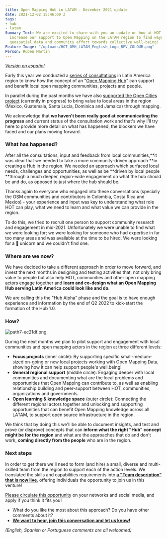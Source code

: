 ```yaml
---
title: Open Mapping Hub in LATAM - December 2021 update
date: 2021-12-02 15:46:00 Z
tags:
- hub
- latam
Summary Text: We are excited to share with you an update on how at HOT we plan to
  increase our support to Open Mapping on the LATAM region to find ways to connect
  geospatial data and community effort towards collective well-being!
Feature Image: "/uploads/HOT_OMH_LATAM_English_Logo_REV_COLOUR.png"
Person: Rubén Martín
---
```


*[Versión en español](https://www.hotosm.org/updates/hub-de-mapeo-abierto-en-latam-actualizacion-diciembre-2021/)*

Early this year we conducted a [series of consultations](https://www.hotosm.org/updates/ayuda-a-impulsar-openstreetmap-en-latinoamerica/) in Latin America region to know how the concept of an "[Open Mapping Hub](https://www.openstreetmap.org/user/RebeccaF/diary/396229)" can support and benefit local open mapping communities, projects and people.  

In parallel during the past months we have also [supported the Open Cities project](https://www.hotosm.org/updates/como-mejorar-la-preparacion-y-la-capacidad-de-respuesta-de-las-comunidades-ante-los-desastres-en-america-latina-y-el-caribe-con-datos-geoespaciales-creados-de-manera-participativa/) (currently in progress) to bring value to local areas in the region (Mexico, Guatemala, Santa Lucía, Dominica and Jamaica) through mapping.  

We acknowledge that **we haven't been really good at communicating the progress** and current status of the consultation work and that's why I'll try here to provide more detail on what has happened, the blockers we have faced and our plans moving forward.

### What has happened?  

After all the consultations, input and feedback from local communities,**it was clear that we needed to take a more community-driven approach **in creating a Hub in the region. We needed an approach which surfaced local needs, challenges and opportunities, as well as be **driven by local people **through a much deeper, region-wide engagement on what the hub should be and do, as opposed to just where the hub should be.  

Thanks again to everyone who engaged into these conversations (specially the OSM communities and contributors in Colombia, Costa Rica and Mexico) - your experience and input was key to understanding what role HOT can play, what we need to learn and what value we can provide in the region.  

To do this, we tried to recruit one person to support community research and engagement in mid-2021\. Unfortunately we were unable to find what we were looking for; we were looking for someone who had expertise in far too many areas and was available at the time to be hired. We were looking for a 🦄 unicorn and we couldn't find one.

### Where are we now?

We have decided to take a different approach in order to move forward, and invest the next months in designing and testing activities that, not only bring value to people but also help HOT, communities and other open mapping actors engage together and **learn and co-design what an Open Mapping Hub serving Latin America could look like and do**.   

We are calling this the "Hub Alpha" phase and the goal is to have enough experience and information by the end of Q2 2022 to kick-start the formation of the Hub 1.0\.

### How?  

![path7-ec21df.png](/uploads/path7-ec21df.png) 

During the next months we plan to pilot support and engagement with local communities and open mapping actors in the region at three different levels:  

* **Focus projects** (inner circle): By supporting specific small-medium-sized on-going or new local projects working with Open Mapping Data, showing how it can help support people's well.being!
* **General regional support** (middle circle): Engaging deeper with local communities and documenting what are the local problems and opportunities that Open Mapping can contribute to, as well as enabling relationship building and peer-support between HOT, communities, organizations and governments.
* **Open learning & knowledge space** (outer circle): Connecting the different regional actors together and unlocking and supporting opportunities that can benefit Open Mapping knowledge across all LATAM, to support open source infrastructure in the region.  

We think that by doing this we'll be able to document insights, and test and prove (or disprove) concepts that can **inform what the right "Hub" concept might be for the region** and what are the approaches that do and don't work, **coming directly from the people** who are in the region.

### Next steps

In order to get there we'll need to form (and hire) a small, diverse and multi-skilled team from the region to support each of the action levels. We translated the skills and capabilities requirements into **[a "Team description" that is now live](https://hotosm.bamboohr.com/jobs/view.php?id=79)**, offering individuals the opportunity to join us in this venture!  

[Please circulate this opportunity](https://hotosm.bamboohr.com/jobs/view.php?id=79) on your networks and social media, and apply if you think it fits you!  

* What do you like the most about this approach? Do you have other comments about it? 
* **[We want to hear, join this conversation and let us know!](https://loomio.hotosm.org/d/Zg6DxHzE/open-mapping-hub-latam-dec-2021)**

_(English, Spanish or Portuguese comments are all welcomed)_